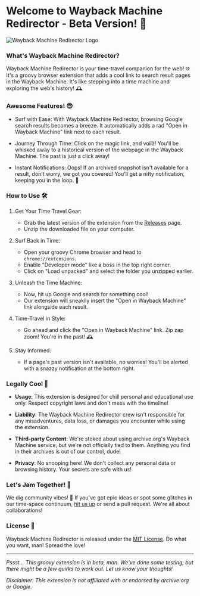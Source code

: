 # Welcome to Wayback Machine Redirector - Beta Version! 🚀

![Wayback Machine Redirector Logo](https://github.com/Sla0ui/Wayback-Machine-Redirector/assets/136838832/2fa8dc17-7422-43c5-8e68-bd8a86ca15bc)

### What's Wayback Machine Redirector?

Wayback Machine Redirector is your time-travel companion for the web! 🌐 It's a groovy browser extension that adds a cool link to search result pages in the Wayback Machine. It's like stepping into a time machine and exploring the web's history! 🕰️

### Awesome Features! 😎

- Surf with Ease: With Wayback Machine Redirector, browsing Google search results becomes a breeze. It automatically adds a rad "Open in Wayback Machine" link next to each result.

- Journey Through Time: Click on the magic link, and voilà! You'll be whisked away to a historical version of the webpage in the Wayback Machine. The past is just a click away!

- Instant Notifications: Oops! If an archived snapshot isn't available for a result, don't worry, we got you covered! You'll get a nifty notification, keeping you in the loop. 📢

### How to Use 🛠️

1. Get Your Time Travel Gear:
   - Grab the latest version of the extension from the [Releases](https://github.com/your-username/Wayback-Machine-Redirector/releases) page.
   - Unzip the downloaded file on your computer.

2. Surf Back in Time:
   - Open your groovy Chrome browser and head to `chrome://extensions`.
   - Enable "Developer mode" like a boss in the top right corner.
   - Click on "Load unpacked" and select the folder you unzipped earlier.

3. Unleash the Time Machine:
   - Now, hit up Google and search for something cool!
   - Our extension will sneakily insert the "Open in Wayback Machine" link alongside each result.

4. Time-Travel in Style:
   - Go ahead and click the "Open in Wayback Machine" link. Zip zap zoom! You're in the past! 🕰️

5. Stay Informed:
   - If a page's past version isn't available, no worries! You'll be alerted with a snazzy notification at the bottom right.

### Legally Cool 📜

- **Usage**: This extension is designed for chill personal and educational use only. Respect copyright laws and don't mess with the timeline!

- **Liability**: The Wayback Machine Redirector crew isn't responsible for any misadventures, data loss, or damages you encounter while using the extension.

- **Third-party Content**: We're stoked about using archive.org's Wayback Machine service, but we're not officially tied to them. Anything you find in their archives is out of our control, dude!

- **Privacy**: No snooping here! We don't collect any personal data or browsing history. Your secrets are safe with us!

### Let's Jam Together! 🎵

We dig community vibes! 🤝 If you've got epic ideas or spot some glitches in our time-space continuum, [hit us up](https://github.com/Sla0ui/Wayback-Machine-Redirector/issues) or send a pull request. We're all about collaborations!

### License 📄

Wayback Machine Redirector is released under the [MIT License](LICENSE). Do what you want, man! Spread the love!

---

*Pssst... This groovy extension is in beta, man. We've done some testing, but there might be a few quirks to work out. Let us know your thoughts!*

*Disclaimer: This extension is not affiliated with or endorsed by archive.org or Google.*
